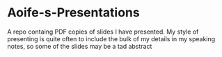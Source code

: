 # Aoife-s-Presentations
A repo containg PDF copies of slides I have presented. My style of presenting is quite often to include the bulk of my details in my speaking notes, so some of the slides may be a tad abstract
